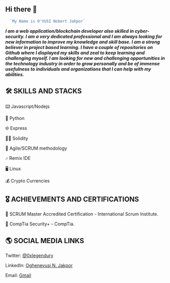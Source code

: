 ## **Hi there** 👋
```javascript
  `My Name is O'VUSI Nobert Jakpor`
```
 
 ***I am a web application/blockchain developer also skilled in cyber-security. I am a very dedicated professional and I am always looking for new information to improve my knowledge and skill base. I am a strong believer in project based learning. I have a couple of repositories on Github where I displayed my skills and zeal to keep learning and challenging myself. I am looking for new and challenging opportunities in the technology industry in order to grow personally and be of immense usefulness to individuals and organizations that I can help with my abilities.*** 

## :hammer_and_wrench: SKILLS AND STACKS
:keyboard: Javascript/Nodejs

:snake: Python

:globe_with_meridians: Express

:man_technologist: Solidity

:mechanical_arm: Agile/SCRUM methodology

:notes: Remix IDE

:desktop_computer: Linux

:moneybag: Crypto Currencies

## :medal_military: ACHIEVEMENTS AND CERTIFICATIONS
:1st_place_medal: SCRUM Master Accredited Certification - International Scrum Institute.

:1st_place_medal: CompTia Security+ - CompTia.

## :earth_americas: SOCIAL MEDIA LINKS

Twitter: [@0xlegendury](https://twitter.com/0xlegendury?t=omacf4F2s-nt13hpIF6EwA&s=09)

LinkedIn: [Oghenevusi N. Jakpor](https://www.linkedin.com/in/oghene-vusi-nobert-jakpor-1941b0198)

Email: [Gmail](ovusinobert@gmail.com)







<!--
**Ovusi/Ovusi** is a ✨ _special_ ✨ repository because its `README.md` (this file) appears on your GitHub profile.

Here are some ideas to get you started:

- 🔭 I’m currently working on ...
- 🌱 I’m currently learning ...
- 👯 I’m looking to collaborate on ...
- 🤔 I’m looking for help with ...
- 💬 Ask me about ...
- 📫 How to reach me: ...
- 😄 Pronouns: ...
- ⚡ Fun fact: ...
-->
